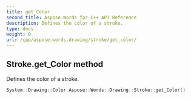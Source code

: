 ```yaml
---
title: get_Color
second_title: Aspose.Words for C++ API Reference
description: Defines the color of a stroke. 
type: docs
weight: 0
url: /cpp/aspose.words.drawing/stroke/get_color/
---
```

## Stroke.get_Color method


Defines the color of a stroke.

```cpp
System::Drawing::Color Aspose::Words::Drawing::Stroke::get_Color()
```

